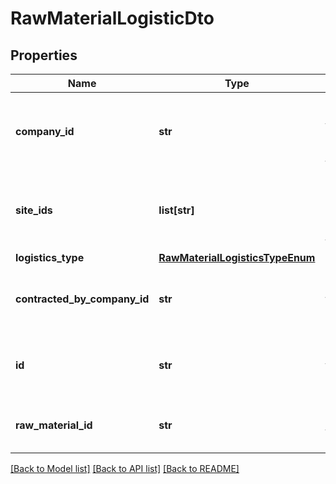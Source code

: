 # RawMaterialLogisticDto

## Properties
Name | Type | Description | Notes
------------ | ------------- | ------------- | -------------
**company_id** | **str** | The unique identifier of the company providing the logistic | [optional] 
**site_ids** | **list[str]** | The unique identifier of specific site(s) providing the logistic | [optional] 
**logistics_type** | [**RawMaterialLogisticsTypeEnum**](RawMaterialLogisticsTypeEnum.md) |  | 
**contracted_by_company_id** | **str** | The unique identifier of the contracted company | 
**id** | **str** | The unique identifier of the raw material logistic | [optional] 
**raw_material_id** | **str** | The unique identifier of the raw material | [optional] 

[[Back to Model list]](../README.md#documentation-for-models) [[Back to API list]](../README.md#documentation-for-api-endpoints) [[Back to README]](../README.md)

